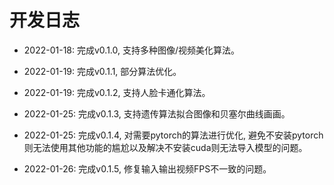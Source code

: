 # 开发日志

- 2022-01-18: 完成v0.1.0, 支持多种图像/视频美化算法。

- 2022-01-19: 完成v0.1.1, 部分算法优化。

- 2022-01-19: 完成v0.1.2, 支持人脸卡通化算法。

- 2022-01-25: 完成v0.1.3, 支持遗传算法拟合图像和贝塞尔曲线画画。

- 2022-01-25: 完成v0.1.4, 对需要pytorch的算法进行优化, 避免不安装pytorch则无法使用其他功能的尴尬以及解决不安装cuda则无法导入模型的问题。

- 2022-01-26: 完成v0.1.5, 修复输入输出视频FPS不一致的问题。
